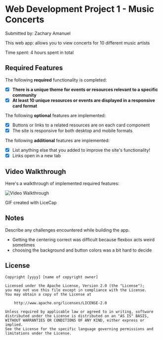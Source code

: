 # Web Development Project 1 - Music Concerts

Submitted by: Zachary Amanuel

This web app: allows you to view concerts for 10 different music artists

Time spent: 4 hours spent in total

## Required Features

The following **required** functionality is completed:

- [X] **There is a unique theme for events or resources relevant to a specific community**
- [X] **At least 10 unique resources or events are displayed in a responsive card format**

The following **optional** features are implemented:

- [X] Buttons or links to a related resources are on each card component
- [X] The site is responsive for both desktop and mobile formats

The following **additional** features are implemented:

* [X] List anything else that you added to improve the site's functionality!
* [X] Links open in a new tab
      
## Video Walkthrough

Here's a walkthrough of implemented required features:

<img src='https://media4.giphy.com/media/v1.Y2lkPTc5MGI3NjExMHNlZW01NnlnNXJha2c3YzJkcmh5ZXd0bmRmdGE2ZjAyaWNjMG5wdCZlcD12MV9pbnRlcm5hbF9naWZfYnlfaWQmY3Q9Zw/vp5GPqtP8s0DusA1Q8/giphy.gif' title='Video Walkthrough' width='' alt='Video Walkthrough' />

<!-- Replace this with whatever GIF tool you used! -->
GIF created with LiceCap  
<!-- Recommended tools:
[Kap](https://getkap.co/) for macOS
[ScreenToGif](https://www.screentogif.com/) for Windows
[peek](https://github.com/phw/peek) for Linux. -->

## Notes

Describe any challenges encountered while building the app.

- Getting the centering correct was difficult because flexbox acts weird sometimes
- choosing the background and button colors was a bit hard to decide


## License

    Copyright [yyyy] [name of copyright owner]

    Licensed under the Apache License, Version 2.0 (the "License");
    you may not use this file except in compliance with the License.
    You may obtain a copy of the License at

        http://www.apache.org/licenses/LICENSE-2.0

    Unless required by applicable law or agreed to in writing, software
    distributed under the License is distributed on an "AS IS" BASIS,
    WITHOUT WARRANTIES OR CONDITIONS OF ANY KIND, either express or implied.
    See the License for the specific language governing permissions and
    limitations under the License.
